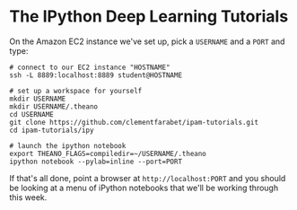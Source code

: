 
The IPython Deep Learning Tutorials
===================================

On the Amazon EC2 instance we've set up, pick a `USERNAME` and a `PORT` and type:

    # connect to our EC2 instance "HOSTNAME"
    ssh -L 8889:localhost:8889 student@HOSTNAME

    # set up a workspace for yourself
    mkdir USERNAME
    mkdir USERNAME/.theano
    cd USERNAME
    git clone https://github.com/clementfarabet/ipam-tutorials.git
    cd ipam-tutorials/ipy

    # launch the ipython notebook
    export THEANO_FLAGS=compiledir=~/USERNAME/.theano
    ipython notebook --pylab=inline --port=PORT


If that's all done, point a browser at `http://localhost:PORT` and you should
be looking at a menu of iPython notebooks that we'll be working through this
week.

